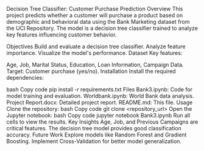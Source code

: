 Decision Tree Classifier: Customer Purchase Prediction
Overview
This project predicts whether a customer will purchase a product based on demographic and behavioral data using the Bank Marketing dataset from the UCI Repository. The model is a decision tree classifier trained to analyze key features influencing customer behavior.

Objectives
Build and evaluate a decision tree classifier.
Analyze feature importance.
Visualize the model's performance.
Dataset
Key features:

Age, Job, Marital Status, Education, Loan Information, Campaign Data.
Target: Customer purchase (yes/no).
Installation
Install the required dependencies:

bash
Copy code
pip install -r requirements.txt
Files
Bank3.ipynb: Code for model training and evaluation.
Worldbank.ipynb: World Bank data analysis.
Project Report.docx: Detailed project report.
README.md: This file.
Usage
Clone the repository:
bash
Copy code
git clone <repository_url>
Open the Jupyter notebook:
bash
Copy code
jupyter notebook Bank3.ipynb
Run all cells to view the results.
Key Insights
Age, Job, and Previous Campaigns are critical features.
The decision tree model provides good classification accuracy.
Future Work
Explore models like Random Forest and Gradient Boosting.
Implement Cross-Validation for better model generalization.
